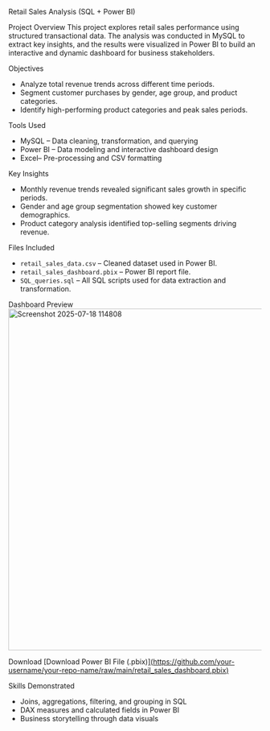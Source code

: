 Retail Sales Analysis (SQL + Power BI)

Project Overview
This project explores retail sales performance using structured transactional data. The analysis was conducted in MySQL
to extract key insights, and the results were visualized in Power BI to build an interactive and dynamic dashboard 
for business stakeholders.

Objectives
- Analyze total revenue trends across different time periods.
- Segment customer purchases by gender, age group, and product categories.
- Identify high-performing product categories and peak sales periods.

Tools Used
- MySQL – Data cleaning, transformation, and querying
- Power BI – Data modeling and interactive dashboard design
- Excel– Pre-processing and CSV formatting

Key Insights
- Monthly revenue trends revealed significant sales growth in specific periods.
- Gender and age group segmentation showed key customer demographics.
- Product category analysis identified top-selling segments driving revenue.

Files Included
- `retail_sales_data.csv` – Cleaned dataset used in Power BI.
- `retail_sales_dashboard.pbix` – Power BI report file.
- `SQL_queries.sql` – All SQL scripts used for data extraction and transformation.

Dashboard Preview
<img width="1182" height="679" alt="Screenshot 2025-07-18 114808" src="https://github.com/user-attachments/assets/165869a1-d72b-48a5-a593-e8a907aea26e" />


Download
[Download Power BI File (.pbix)][(https://github.com/your-username/your-repo-name/raw/main/retail_sales_dashboard.pbix)
](https://github.com/emmanuelbende50/Retails-sales-analysis-MySQL-PowerBI/tree/main)

Skills Demonstrated
- Joins, aggregations, filtering, and grouping in SQL
- DAX measures and calculated fields in Power BI
- Business storytelling through data visuals
